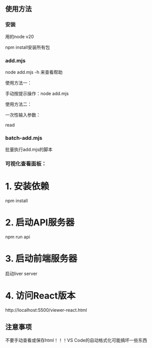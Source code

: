 ## 使用方法

### 安装

用的node v20

npm install安装所有包

### add.mjs

node add.mjs -h 来查看帮助

使用方法一：

手动按提示操作：node add.mjs

使用方法二：

一次性输入参数：

read

### batch-add.mjs

批量执行add.mjs的脚本

### 可视化查看面板：

# 1. 安装依赖
npm install

# 2. 启动API服务器
npm run api

# 3. 启动前端服务器
启动liver server

# 4. 访问React版本
http://localhost:5500/viewer-react.html


## 注意事项

不要手动查看或保存html！！！VS Code的自动格式化可能搞坏一些东西


